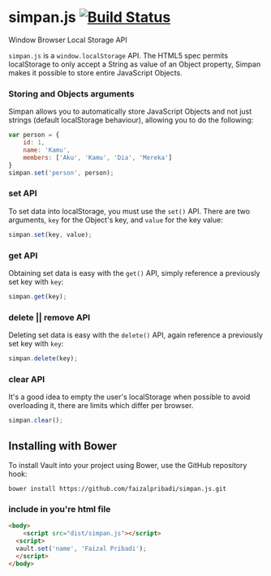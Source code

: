 # simpan.js [![Build Status](https://travis-ci.org/faizalpribadi/simpan.js.svg)](https://travis-ci.org/faizalpribadi/simpan.js)
Window Browser Local Storage API

`simpan.js` is a `window.localStorage` API. The HTML5 spec permits localStorage to only accept a String as value of an Object property, Simpan makes it possible to store entire JavaScript Objects.


### Storing and Objects arguments
Simpan allows you to automatically store JavaScript Objects and not just strings (default localStorage behaviour), allowing you to do the following:

```js
var person = {
	id: 1,
	name: 'Kamu',
	members: ['Aku', 'Kamu', 'Dia', 'Mereka']
}
simpan.set('person', person);
```

### set API
To set data into localStorage, you must use the `set()` API. There are two arguments, `key` for the Object's key, and `value` for the key value:

```js
simpan.set(key, value);
```

### get API
Obtaining set data is easy with the `get()` API, simply reference a previously set key with `key`:

```js
simpan.get(key);
```

### delete || remove API
Deleting set data is easy with the `delete()` API, again reference a previously set key with `key`:

```js
simpan.delete(key);
```

### clear API
It's a good idea to empty the user's localStorage when possible to avoid overloading it, there are limits which differ per browser. 

```js
simpan.clear();
```

## Installing with Bower
To install Vault into your project using Bower, use the GitHub repository hook:

```
bower install https://github.com/faizalpribadi/simpan.js.git
```

### include in you're html file

```html
<body>
	<script src="dist/simpan.js"></script>
  <script>
  vault.set('name', 'Faizal Pribadi');
  </script>
</body>
```


